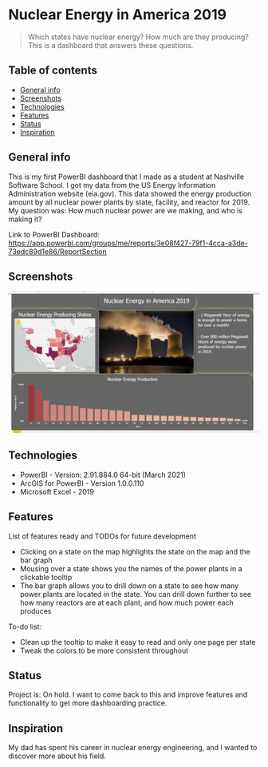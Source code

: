 # Nuclear Energy in America 2019
> Which states have nuclear energy? How much are they producing? This is a dashboard that answers these questions. 

## Table of contents
* [General info](#general-info)
* [Screenshots](#screenshots)
* [Technologies](#technologies)
* [Features](#features)
* [Status](#status)
* [Inspiration](#inspiration)


## General info
This is my first PowerBI dashboard that I made as a student at Nashville Software School. 
I got my data from the US Energy Information Administration website (eia.gov). 
This data showed the energy production amount by all nuclear power plants by state, facility, and reactor for 2019. 
My question was: How much nuclear power are we making, and who is making it?

Link to PowerBI Dashboard: https://app.powerbi.com/groups/me/reports/3e08f427-79f1-4cca-a3de-73edc89d1e86/ReportSection


## Screenshots
![Example screenshot](./screenshot.jpg)

## Technologies
* PowerBI - Version: 2.91.884.0 64-bit (March 2021)
* ArcGIS for PowerBI - Version 1.0.0.110
* Microsoft Excel - 2019


## Features
List of features ready and TODOs for future development
* Clicking on a state on the map highlights the state on the map and the bar graph
* Mousing over a state shows you the names of the power plants in a clickable tooltip
* The bar graph allows you to drill down on a state to see how many power plants are located in the state. You can drill down further to see how many
	reactors are at each plant, and how much power each produces


To-do list:
* Clean up the tooltip to make it easy to read and only one page per state
* Tweak the colors to be more consistent throughout

## Status
Project is: On hold. I want to come back to this and improve features and functionality to get more dashboarding practice.  

## Inspiration
My dad has spent his career in nuclear energy engineering, and I wanted to discover more about his field. 
